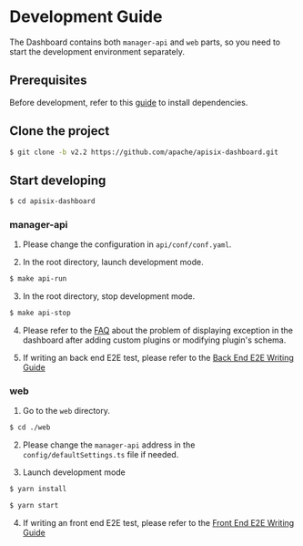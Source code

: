 <!--
#
# Licensed to the Apache Software Foundation (ASF) under one or more
# contributor license agreements.  See the NOTICE file distributed with
# this work for additional information regarding copyright ownership.
# The ASF licenses this file to You under the Apache License, Version 2.0
# (the "License"); you may not use this file except in compliance with
# the License.  You may obtain a copy of the License at
#
#     http://www.apache.org/licenses/LICENSE-2.0
#
# Unless required by applicable law or agreed to in writing, software
# distributed under the License is distributed on an "AS IS" BASIS,
# WITHOUT WARRANTIES OR CONDITIONS OF ANY KIND, either express or implied.
# See the License for the specific language governing permissions and
# limitations under the License.
#
-->

# Development Guide

The Dashboard contains both `manager-api` and `web` parts, so you need to start the development environment separately.

## Prerequisites

Before development, refer to this [guide](./deploy.md) to install dependencies.

## Clone the project

```sh
$ git clone -b v2.2 https://github.com/apache/apisix-dashboard.git
```

## Start developing

```sh
$ cd apisix-dashboard
```

### manager-api

1. Please change the configuration in `api/conf/conf.yaml`.

2. In the root directory, launch development mode.

```sh
$ make api-run
```

3. In the root directory, stop development mode.

```sh
$ make api-stop
```

4. Please refer to the [FAQ](./FAQ.md) about the problem of displaying exception in the dashboard after adding custom plugins or modifying plugin's schema.

5. If writing an back end E2E test, please refer to the [Back End E2E Writing Guide](./back-end-e2e.md)

### web

1. Go to the `web` directory.

```sh
$ cd ./web
```

2. Please change the `manager-api` address in the `config/defaultSettings.ts` file if needed.

3. Launch development mode

```sh
$ yarn install

$ yarn start
```

4. If writing an front end E2E test, please refer to the [Front End E2E Writing Guide](./front-end-e2e.md)
